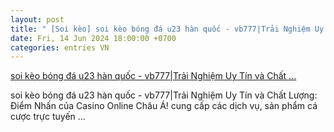 ```yaml
---
layout: post
title: " [Soi kèo] soi kèo bóng đá u23 hàn quốc - vb777|Trải Nghiệm Uy Tín và Chất ..."
date: Fri, 14 Jun 2024 18:00:00 +0700
categories: entries VN
---
```

[soi kèo bóng đá u23 hàn quốc - vb777|Trải Nghiệm Uy Tín và Chất ...](https://www.vtr.org.vn/News/soi-k%C3%A8o-b%C3%B3ng-%C4%91%C3%A1-u23-h%C3%A0n-qu%E1%BB%91c.html)

soi kèo bóng đá u23 hàn quốc - vb777|Trải Nghiệm Uy Tín và Chất Lượng: Điểm Nhấn của Casino Online Châu Á! cung cấp các dịch vụ, sản phẩm cá cược trực tuyến ...

